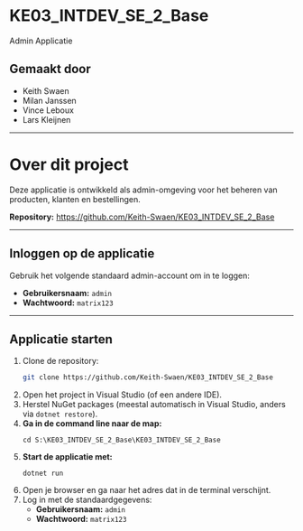 # KE03_INTDEV_SE_2_Base

Admin Applicatie

## Gemaakt door
- Keith Swaen
- Milan Janssen
- Vince Leboux
- Lars Kleijnen

---

# Over dit project
Deze applicatie is ontwikkeld als admin-omgeving voor het beheren van producten, klanten en bestellingen. 

**Repository:**
https://github.com/Keith-Swaen/KE03_INTDEV_SE_2_Base

---

## Inloggen op de applicatie
Gebruik het volgende standaard admin-account om in te loggen:

- **Gebruikersnaam:** `admin`
- **Wachtwoord:** `matrix123`

---

## Applicatie starten
1. Clone de repository:
   ```sh
   git clone https://github.com/Keith-Swaen/KE03_INTDEV_SE_2_Base
   ```
2. Open het project in Visual Studio (of een andere IDE).
3. Herstel NuGet packages (meestal automatisch in Visual Studio, anders via `dotnet restore`).
5. **Ga in de command line naar de map:**
   ```
   cd S:\KE03_INTDEV_SE_2_Base\KE03_INTDEV_SE_2_Base
   ```
6. **Start de applicatie met:**
   ```
   dotnet run
   ```
7. Open je browser en ga naar het adres dat in de terminal verschijnt.
8. Log in met de standaardgegevens:
   - **Gebruikersnaam:** `admin`
   - **Wachtwoord:** `matrix123`

